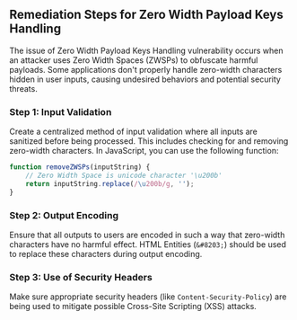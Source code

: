 

## Remediation Steps for Zero Width Payload Keys Handling
The issue of Zero Width Payload Keys Handling vulnerability occurs when an attacker uses Zero Width Spaces (ZWSPs) to obfuscate harmful payloads. Some applications don't properly handle zero-width characters hidden in user inputs, causing undesired behaviors and potential security threats.
### Step 1: Input Validation
Create a centralized method of input validation where all inputs are sanitized before being processed. This includes checking for and removing zero-width characters.
In JavaScript, you can use the following function:
```javascript
function removeZWSPs(inputString) {
    // Zero Width Space is unicode character '\u200b'
    return inputString.replace(/\u200b/g, '');
}
```
### Step 2: Output Encoding
Ensure that all outputs to users are encoded in such a way that zero-width characters have no harmful effect. HTML Entities (`&#8203;`) should be used to replace these characters during output encoding.
### Step 3: Use of Security Headers
Make sure appropriate security headers (like `Content-Security-Policy`) are being used to mitigate possible Cross-Site Scripting (XSS) attacks.